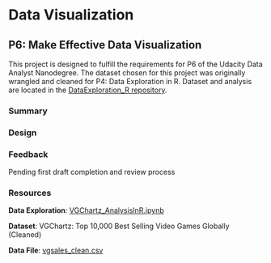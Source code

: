 # Data Visualization
## P6: Make Effective Data Visualization

This project is designed to fulfill the requirements for P6 of the Udacity Data Analyst Nanodegree. The dataset chosen for this project was originally wrangled and cleaned for P4: Data Exploration in R. Dataset and analysis are located in the [DataExploration_R repository](https://github.com/WhitneyOnTheWeb/DataExploration_R).

### Summary


### Design


### Feedback

Pending first draft completion and review process

### Resources

**Data Exploration**:  [VGChartz_AnalysisInR.ipynb](https://github.com/WhitneyOnTheWeb/DataExploration_R/blob/master/VGCharts_AnalysisInR.ipynb)

**Dataset**: VGChartz: Top 10,000 Best Selling Video Games Globally (Cleaned)

**Data File**:  [vgsales_clean.csv](https://github.com/WhitneyOnTheWeb/DataExploration_R/blob/master/vgsales_clean.csv)